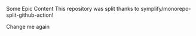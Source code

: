Some Epic Content
This repository was split thanks to symplify/monorepo-split-github-action!

Change me again
